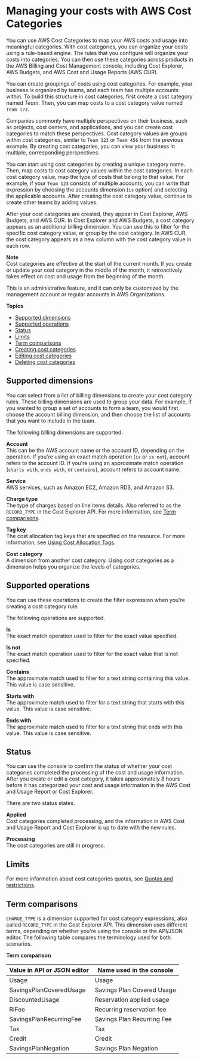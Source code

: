 # Managing your costs with AWS Cost Categories<a name="manage-cost-categories"></a>

You can use AWS Cost Categories to map your AWS costs and usage into meaningful categories\. With cost categories, you can organize your costs using a rule\-based engine\. The rules that you configure will organize your costs into categories\. You can then use these categories across products in the AWS Billing and Cost Management console, including Cost Explorer, AWS Budgets, and AWS Cost and Usage Reports \(AWS CUR\)\.

You can create groupings of costs using cost categories\. For example, your business is organized by teams, and each team has multiple accounts within\. To build this structure in cost categories, first create a cost category named *Team*\. Then, you can map costs to a cost category value named `Team 123`\.

Companies commonly have multiple perspectives on their business, such as projects, cost centers, and applications, and you can create cost categories to match these perspectives\. Cost category values are groups within cost categories, similar to `Team 123` or `Team 456` from the previous example\. By creating cost categories, you can view your business in multiple, corresponding perspectives\.

You can start using cost categories by creating a unique category name\. Then, map costs to cost category values within the cost categories\. In each cost category value, map the type of costs that belong to that value\. For example, if your `Team 123` consists of multiple accounts, you can write that expression by choosing the accounts dimension \(`is` option\) and selecting the applicable accounts\. After creating the cost category value, continue to create other teams by adding values\.

After your cost categories are created, they appear in Cost Explorer, AWS Budgets, and AWS CUR\. In Cost Explorer and AWS Budgets, a cost category appears as an additional billing dimension\. You can use this to filter for the specific cost category value, or group by the cost category\. In AWS CUR, the cost category appears as a new column with the cost category value in each row\.

**Note**  
Cost categories are effective at the start of the current month\. If you create or update your cost category in the middle of the month, it retroactively takes effect on cost and usage from the beginning of the month\.

This is an administrative feature, and it can only be customized by the management account or regular accounts in AWS Organizations\.

**Topics**
+ [Supported dimensions](#cost-categories-dimensions)
+ [Supported operations](#cost-categories-ops)
+ [Status](#cost-categories-stat)
+ [Limits](#cost-categories-limits)
+ [Term comparisons](#cost-categories-terms)
+ [Creating cost categories](create-cost-categories.md)
+ [Editing cost categories](edit-cost-categories.md)
+ [Deleting cost categories](delete-cost-categories.md)

## Supported dimensions<a name="cost-categories-dimensions"></a>

You can select from a list of billing dimensions to create your cost category rules\. These billing dimensions are used to group your data\. For example, if you wanted to group a set of accounts to form a team, you would first choose the account billing dimension, and then choose the list of accounts that you want to include in the team\.

The following billing dimensions are supported\.

**Account**  
This can be the AWS account name or the account ID, depending on the operation\. If you're using an exact match operation \(`is` or `is not`\), account refers to the account ID\. If you're using an approximate match operation \(`starts with`, `ends with`, or `contains`\), account refers to account name\.

**Service**  
AWS services, such as Amazon EC2, Amazon RDS, and Amazon S3\.

**Charge type**  
The type of charges based on line items details\. Also referred to as the `RECORD_TYPE` in the Cost Explorer API\. For more information, see [Term comparisons](#cost-categories-terms)\.

**Tag key**  
The cost allocation tag keys that are specified on the resource\. For more information, see [Using Cost Allocation Tags](cost-alloc-tags.md)\.

**Cost category**  
A dimension from another cost category\. Using cost categories as a dimension helps you organize the levels of categories\.

## Supported operations<a name="cost-categories-ops"></a>

You can use these operations to create the filter expression when you're creating a cost category rule\.

The following operations are supported\.

**Is**  
The exact match operation used to filter for the exact value specified\.

**Is not**  
The exact match operation used to filter for the exact value that is not specified\.

**Contains**  
The approximate match used to filter for a text string containing this value\. This value is case sensitive\.

**Starts with**  
The approximate match used to filter for a text string that starts with this value\. This value is case sensitive\.

**Ends with**  
The approximate match used to filter for a text string that ends with this value\. This value is case sensitive\.

## Status<a name="cost-categories-stat"></a>

You can use the console to confirm the status of whether your cost categories completed the processing of the cost and usage information\. After you create or edit a cost category, it takes approximately 8 hours before it has categorized your cost and usage information in the AWS Cost and Usage Report or Cost Explorer\.

There are two status states\.

**Applied**  
Cost categories completed processing, and the information in AWS Cost and Usage Report and Cost Explorer is up to date with the new rules\.

**Processing**  
The cost categories are still in progress\.

## Limits<a name="cost-categories-limits"></a>

For more information about cost categories quotas, see [Quotas and restrictions](billing-limits.md)\.

## Term comparisons<a name="cost-categories-terms"></a>

`CHARGE_TYPE` is a dimension supported for cost category expressions, also called `RECORD_TYPE` in the Cost Explorer API\. This dimension uses different terms, depending on whether you're using the console or the API/JSON editor\. The following table compares the terminology used for both scenarios\.


**Term comparison**  

| Value in API or JSON editor | Name used in the console | 
| --- | --- | 
| Usage | Usage | 
| SavingsPlanCoveredUsage | Savings Plan Covered Usage | 
| DiscountedUsage | Reservation applied usage | 
| RIFee | Recurring reservation fee | 
| SavingsPlanRecurringFee | Savings Plan Recurring Fee | 
| Tax | Tax | 
| Credit | Credit | 
| SavingsPlanNegation | Savings Plan Negation | 
